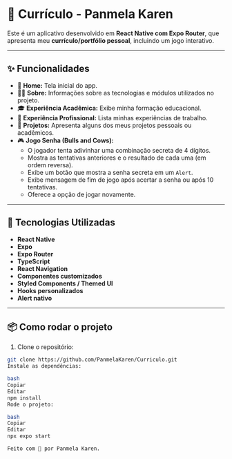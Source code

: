 # 📱 Currículo - Panmela Karen

Este é um aplicativo desenvolvido em **React Native com Expo Router**, que apresenta meu **currículo/portfólio pessoal**, incluindo um jogo interativo.

---

## ✨ Funcionalidades

- 📄 **Home:** Tela inicial do app.
- 👩‍💻 **Sobre:** Informações sobre as tecnologias e módulos utilizados no projeto.
- 🎓 **Experiência Acadêmica:** Exibe minha formação educacional.
- 💼 **Experiência Profissional:** Lista minhas experiências de trabalho.
- 🚀 **Projetos:** Apresenta alguns dos meus projetos pessoais ou acadêmicos.
- 🎮 **Jogo Senha (Bulls and Cows):**
  - O jogador tenta adivinhar uma combinação secreta de 4 dígitos.
  - Mostra as tentativas anteriores e o resultado de cada uma (em ordem reversa).
  - Exibe um botão que mostra a senha secreta em um `Alert`.
  - Exibe mensagem de fim de jogo após acertar a senha ou após 10 tentativas.
  - Oferece a opção de jogar novamente.

---

## 🧩 Tecnologias Utilizadas

- **React Native**
- **Expo**
- **Expo Router**
- **TypeScript**
- **React Navigation**
- **Componentes customizados**
- **Styled Components / Themed UI**
- **Hooks personalizados**
- **Alert nativo**

---

## 📦 Como rodar o projeto

1. Clone o repositório:

```bash
git clone https://github.com/PanmelaKaren/Curriculo.git
Instale as dependências:

bash
Copiar
Editar
npm install
Rode o projeto:

bash
Copiar
Editar
npx expo start

Feito com 💜 por Panmela Karen.